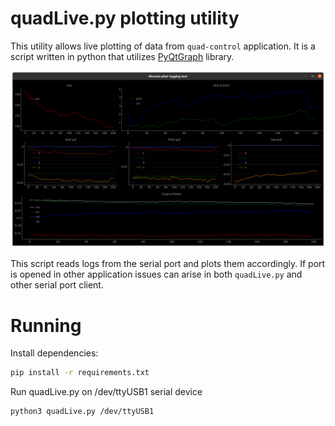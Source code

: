 # quadLive.py plotting utility

This utility allows live plotting of data from `quad-control` application. It is a script written in python that utilizes [PyQtGraph](https://www.pyqtgraph.org/) library.

![This is an image](_images/quadLive.png)

This script reads logs from the serial port and plots them accordingly. If port is opened in other application issues can arise in both `quadLive.py` and other serial port client.

# Running

Install dependencies:
```bash
pip install -r requirements.txt
```

Run quadLive.py on /dev/ttyUSB1 serial device
```bash
python3 quadLive.py /dev/ttyUSB1
```
